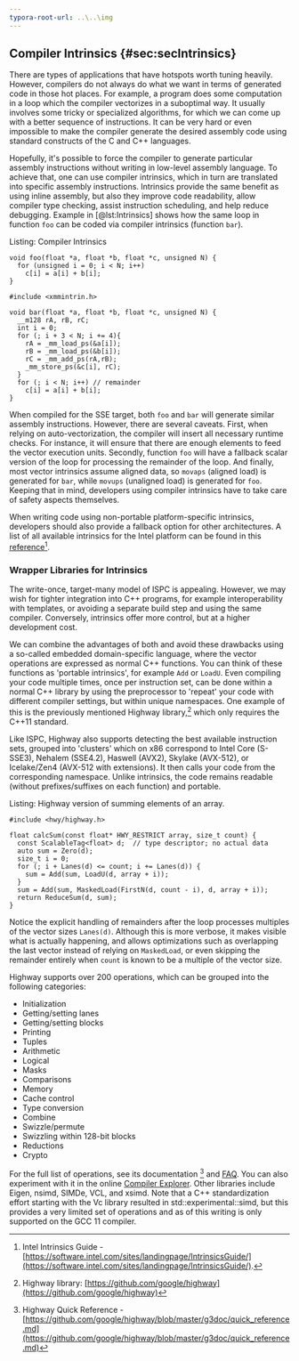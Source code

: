 ```yaml
---
typora-root-url: ..\..\img
---
```


## Compiler Intrinsics {#sec:secIntrinsics}

There are types of applications that have hotspots worth tuning heavily. However, compilers do not always do what we want in terms of generated code in those hot places. For example, a program does some computation in a loop which the compiler vectorizes in a suboptimal way. It usually involves some tricky or specialized algorithms, for which we can come up with a better sequence of instructions. It can be very hard or even impossible to make the compiler generate the desired assembly code using standard constructs of the C and C++ languages.

Hopefully, it's possible to force the compiler to generate particular assembly instructions without writing in low-level assembly language. To achieve that, one can use compiler intrinsics, which in turn are translated into specific assembly instructions. Intrinsics provide the same benefit as using inline assembly, but also they improve code readability, allow compiler type checking, assist instruction scheduling, and help reduce debugging. Example in [@lst:Intrinsics] shows how the same loop in function `foo` can be coded via compiler intrinsics (function `bar`).

Listing: Compiler Intrinsics
		
~~~~ {#lst:Intrinsics .cpp .numberLines}
void foo(float *a, float *b, float *c, unsigned N) {
  for (unsigned i = 0; i < N; i++)
    c[i] = a[i] + b[i]; 
}

#include <xmmintrin.h>

void bar(float *a, float *b, float *c, unsigned N) {
  __m128 rA, rB, rC;
  int i = 0;
  for (; i + 3 < N; i += 4){
    rA = _mm_load_ps(&a[i]);
    rB = _mm_load_ps(&b[i]);
    rC = _mm_add_ps(rA,rB);
    _mm_store_ps(&c[i], rC);
  }
  for (; i < N; i++) // remainder
    c[i] = a[i] + b[i];
}
~~~~~~~~~~~~~~~~~~~~~~~~~~~~~~~~~~~~~~~~~~~~~~~~~

When compiled for the SSE target, both `foo` and `bar` will generate similar assembly instructions. However, there are several caveats. First, when relying on auto-vectorization, the compiler will insert all necessary runtime checks. For instance, it will ensure that there are enough elements to feed the vector execution units. Secondly, function `foo` will have a fallback scalar version of the loop for processing the remainder of the loop. And finally, most vector intrinsics assume aligned data, so `movaps` (aligned load) is generated for `bar`, while `movups` (unaligned load) is generated for `foo`. Keeping that in mind, developers using compiler intrinsics have to take care of safety aspects themselves.

When writing code using non-portable platform-specific intrinsics, developers should also provide a fallback option for other architectures. A list of all available intrinsics for the Intel platform can be found in this [reference](https://software.intel.com/sites/landingpage/IntrinsicsGuide/)[^11].

### Wrapper Libraries for Intrinsics

The write-once, target-many model of ISPC is appealing. However, we may wish for tighter integration into C++ programs, for example interoperability with templates, or avoiding a separate build step and using the same compiler. Conversely, intrinsics offer more control, but at a higher development cost.

We can combine the advantages of both and avoid these drawbacks using a so-called embedded domain-specific language, where the vector operations are expressed as normal C++ functions. You can think of these functions as 'portable intrinsics', for example `Add` or `LoadU`. Even compiling your code multiple times, once per instruction set, can be done within a normal C++ library by using the preprocessor to 'repeat' your code with different compiler settings, but within unique namespaces. One example of this is the previously mentioned Highway library,[^12] which only requires the C++11 standard.

Like ISPC, Highway also supports detecting the best available instruction sets, grouped into 'clusters' which on x86 correspond to Intel Core (S-SSE3), Nehalem (SSE4.2), Haswell (AVX2), Skylake (AVX-512), or Icelake/Zen4 (AVX-512 with extensions). It then calls your code from the corresponding namespace.
Unlike intrinsics, the code remains readable (without prefixes/suffixes on each function) and portable.

Listing: Highway version of summing elements of an array.

~~~~ {#lst:HWY_code .cpp}
#include <hwy/highway.h>

float calcSum(const float* HWY_RESTRICT array, size_t count) {
  const ScalableTag<float> d;  // type descriptor; no actual data
  auto sum = Zero(d);
  size_t i = 0;
  for (; i + Lanes(d) <= count; i += Lanes(d)) {
    sum = Add(sum, LoadU(d, array + i));
  }
  sum = Add(sum, MaskedLoad(FirstN(d, count - i), d, array + i));
  return ReduceSum(d, sum);
}
~~~~~~~~~~~~~~~~~~~~~~~~~~~~~~~~~~~~~~~~~~~~~~~~~

Notice the explicit handling of remainders after the loop processes multiples of the vector sizes `Lanes(d)`. Although this is more verbose, it makes visible what is actually happening, and allows optimizations such as overlapping the last vector instead of relying on `MaskedLoad`, or even skipping the remainder entirely when `count` is known to be a multiple of the vector size.

Highway supports over 200 operations, which can be grouped into the following categories:

*   Initialization
*   Getting/setting lanes
*   Getting/setting blocks
*   Printing
*   Tuples
*   Arithmetic
*   Logical
*   Masks
*   Comparisons
*   Memory
*   Cache control
*   Type conversion
*   Combine
*   Swizzle/permute
*   Swizzling within 128-bit blocks
*   Reductions
*   Crypto

For the full list of operations, see its documentation [^13] and [FAQ](https://github.com/google/highway/blob/master/g3doc/faq.md). You can also experiment with it in the online [Compiler Explorer](https://gcc.godbolt.org/z/zP7MYe9Yf).
Other libraries include Eigen, nsimd, SIMDe, VCL, and xsimd. Note that a C++ standardization effort starting with the Vc library resulted in std::experimental::simd, but this provides a very limited set of operations and as of this writing is only supported on the GCC 11 compiler.

[^11]: Intel Intrinsics Guide - [https://software.intel.com/sites/landingpage/IntrinsicsGuide/](https://software.intel.com/sites/landingpage/IntrinsicsGuide/).
[^12]: Highway library: [https://github.com/google/highway](https://github.com/google/highway)
[^13]: Highway Quick Reference - [https://github.com/google/highway/blob/master/g3doc/quick_reference.md](https://github.com/google/highway/blob/master/g3doc/quick_reference.md)
